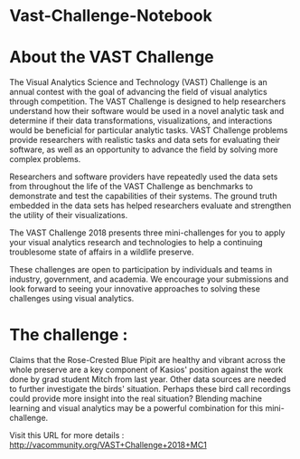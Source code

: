 # Vast-Challenge-Notebook

# About the VAST Challenge

The Visual Analytics Science and Technology (VAST) Challenge is an annual contest with the goal of advancing the field of visual analytics through competition. The VAST Challenge is designed to help researchers understand how their software would be used in a novel analytic task and determine if their data transformations, visualizations, and interactions would be beneficial for particular analytic tasks. VAST Challenge problems provide researchers with realistic tasks and data sets for evaluating their software, as well as an opportunity to advance the field by solving more complex problems.

Researchers and software providers have repeatedly used the data sets from throughout the life of the VAST Challenge as benchmarks to demonstrate and test the capabilities of their systems. The ground truth embedded in the data sets has helped researchers evaluate and strengthen the utility of their visualizations.

The VAST Challenge 2018 presents three mini-challenges for you to apply your visual analytics research and technologies to help a continuing troublesome state of affairs in a wildlife preserve.

These challenges are open to participation by individuals and teams in industry, government, and academia. We encourage your submissions and look forward to seeing your innovative approaches to solving these challenges using visual analytics.

# The challenge :

Claims that the Rose-Crested Blue Pipit are healthy and vibrant across the whole preserve are a key component of Kasios' position against the work done by grad student Mitch from last year. Other data sources are needed to further investigate the birds' situation. Perhaps these bird call recordings could provide more insight into the real situation? Blending machine learning and visual analytics may be a powerful combination for this mini-challenge.

Visit this URL for more details : http://vacommunity.org/VAST+Challenge+2018+MC1

